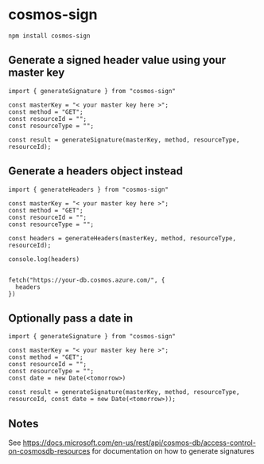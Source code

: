 # cosmos-sign

`npm install cosmos-sign`

## Generate a signed header value using your master key

```
import { generateSignature } from "cosmos-sign"

const masterKey = "< your master key here >";
const method = "GET";
const resourceId = "";
const resourceType = "";

const result = generateSignature(masterKey, method, resourceType, resourceId);
```

## Generate a headers object instead

```
import { generateHeaders } from "cosmos-sign"

const masterKey = "< your master key here >";
const method = "GET";
const resourceId = "";
const resourceType = "";

const headers = generateHeaders(masterKey, method, resourceType, resourceId);

console.log(headers)


fetch("https://your-db.cosmos.azure.com/", {
  headers
})

```

## Optionally pass a date in

```
import { generateSignature } from "cosmos-sign"

const masterKey = "< your master key here >";
const method = "GET";
const resourceId = "";
const resourceType = "";
const date = new Date(<tomorrow>)

const result = generateSignature(masterKey, method, resourceType, resourceId, const date = new Date(<tomorrow>));
```

## Notes

See https://docs.microsoft.com/en-us/rest/api/cosmos-db/access-control-on-cosmosdb-resources for documentation on how to generate signatures